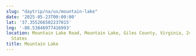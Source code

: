```yaml
---
slug: "daytrip/na/us/mountain-lake"
date: '2025-05-23T00:00:00'
lat: '37.355266502237015'
lng: '-80.53846977416993'
location: Mountain Lake Road, Mountain Lake, Giles County, Virginia, 24094, United
  States
title: Mountain Lake
---
```



